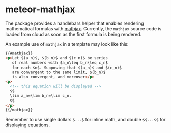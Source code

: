 meteor-mathjax
==============

The package provides a handlebars helper that enables rendering mathematical formulas with [mathjax](http://www.mathjax.org/). Currently, the `mathjax` source code is loaded from cloud as soon as the first formula is being rendered.

An example use of `mathjax` in a template may look like this:
```html
{{#mathjax}}
<p>Let $(a_n)$, $(b_n)$ and $(c_n)$ be series
   of real numbers with $a_n\leq b_n\leq c_n$
   for each $n$. Supposing that $(a_n)$ and $(c_n)$
   are convergent to the same limit, $(b_n)$
   is also convergent, and moreover</p>
<p>
  <!-- this equation will be displayed -->
  $$
  \lim a_n=\lim b_n=\lim c_n.
  $$
</p>
{{/mathjax}}
```

Remember to use single dollars `$...$` for inline math, and double `$$...$$` for displaying equations.